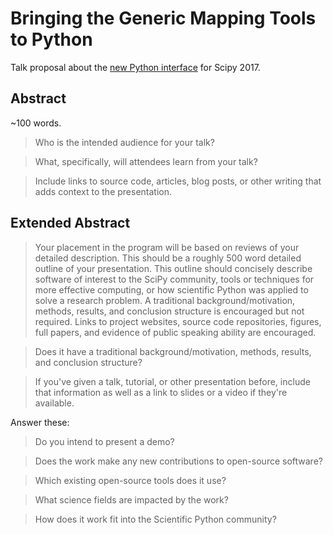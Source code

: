 # Bringing the Generic Mapping Tools to Python

Talk proposal about the [new Python
interface](https://github.com/GenericMappingTools/gmt-python) for Scipy 2017.


## Abstract

~100 words.

> Who is the intended audience for your talk?

> What, specifically, will attendees learn from your talk?

> Include links to source code, articles, blog posts, or other writing that
> adds context to the presentation.

## Extended Abstract

> Your placement in the program will be based on reviews of your detailed
> description. This should be a roughly 500 word detailed outline of your
> presentation. This outline should concisely describe software of interest to
> the SciPy community, tools or techniques for more effective computing, or how
> scientific Python was applied to solve a research problem. A traditional
> background/motivation, methods, results, and conclusion structure is
> encouraged but not required. Links to project websites, source code
> repositories, figures, full papers, and evidence of public speaking ability
> are encouraged.



> Does it have a traditional background/motivation, methods, results, and
> conclusion structure?

> If you've given a talk, tutorial, or other presentation before, include that
> information as well as a link to slides or a video if they're available.



Answer these:


> Do you intend to present a demo?

> Does the work make any new contributions to open-source software?

> Which existing open-source tools does it use?

> What science fields are impacted by the work?

> How does it work fit into the Scientific Python community?

